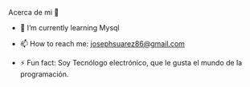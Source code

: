 Acerca de mi 👋


<!--
**Joseph-Suarez366/Joseph-suarez366** is a ✨ _special_ ✨ repository because its `README.md` (this file) appears on your GitHub profile. -->



<!-- - 🔭 I’m currently working on ... -->
- 🌱 I’m currently learning Mysql
<!-- - 👯 I’m looking to collaborate on ...
- 🤔 I’m looking for help with ...
- 💬 Ask me about ... -->
- 📫 How to reach me: josephsuarez86@gmail.com
<!-- - 😄 Pronouns: ... -->
- ⚡ Fun fact: Soy Tecnólogo electrónico, que le gusta el mundo de la programación.

